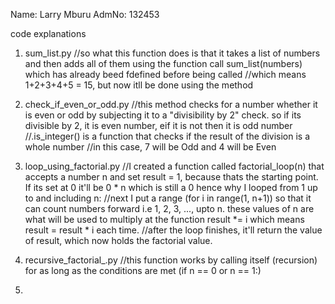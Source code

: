 Name: Larry Mburu 
AdmNo: 132453

code explanations

1. sum_list.py
//so what this function does is that it takes a list of numbers and then adds all of them using the function call sum_list(numbers) which has already beed fdefined before being called
//which means 1+2+3+4+5 = 15, but now itll be done using the method

2. check_if_even_or_odd.py
//this method checks for a number whether it is even or odd by subjecting it to a "divisibility by 2" check. so if its divisible by 2, it is even number, eif it is not then it is odd number
//.is_integer() is a function that checks if the result of the division is a whole number
//in this case, 7 will be Odd and 4 will be Even

3. loop_using_factorial.py
//I created a function called factorial_loop(n) that accepts a number n and set result = 1, because thats the starting point. If its set at 0 it'll be 0 * n which is still a 0 hence why I looped from 1 up to and including n:
//next I put a range (for i in range(1, n+1)) so that it can count numbers forward i.e 1, 2, 3, ..., upto n. these values of n are what will be used to multiply at the function result *= i which means result = result * i each time.
//after the loop finishes, it'll return the value of result, which now holds the factorial value.

4. recursive_factorial_.py
//this function works by calling itself (recursion) for as long as the conditions are met (if n == 0 or n == 1:)

5. 

